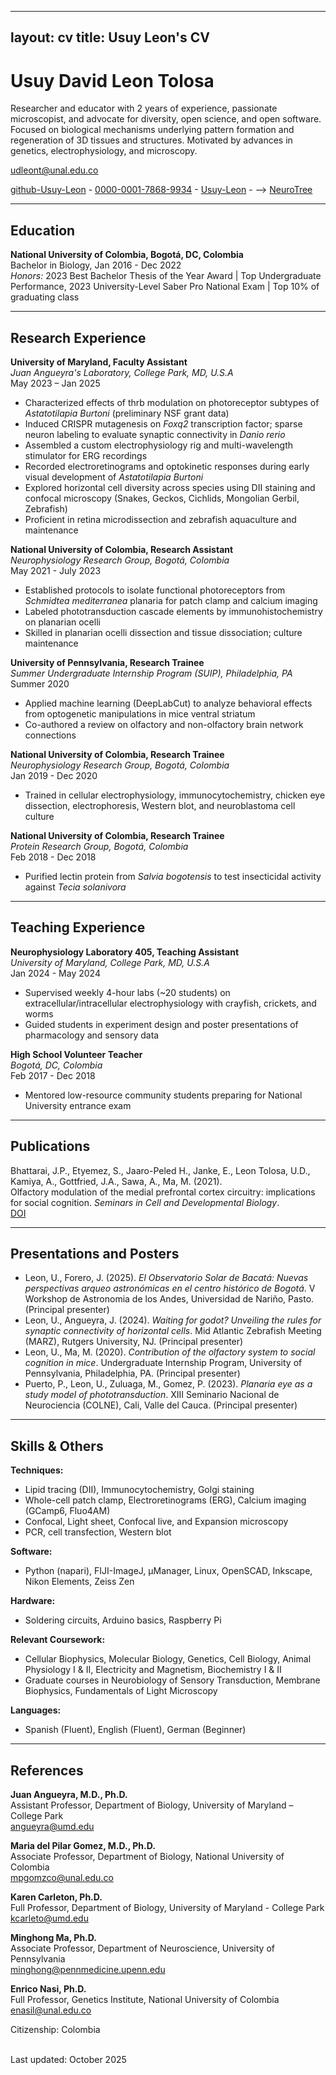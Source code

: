 
---
layout: cv
title: Usuy Leon's CV
---

# Usuy David Leon Tolosa

Researcher and educator with 2 years of experience, passionate microscopist, and advocate for diversity, open science, and open software. Focused on biological mechanisms underlying pattern formation and regeneration of 3D tissues and structures. Motivated by advances in genetics, electrophysiology, and microscopy.

<a href="udleont(a)unal.edu.co">udleont@unal.edu.co </a>

<div id="webaddress">
  <a href="https://github.com/Usuy-Leon"><i class="fa-solid fa-house"></i> github-Usuy-Leon</a> - 
  <a href="https://orcid.org/0000-0001-7868-9934"><i class="fa-brands fa-orcid"></i> 0000-0001-7868-9934</a> - 
  <a href="https://www.researchgate.net/profile/Usuy-Leon"><i class="ai ai-researchgate"></i> Usuy-Leon</a> - -->
  <a href="https://neurotree.org/beta/peopleinfo.php?pid=928916"><i class="fa-brands fa-bluesky"></i> NeuroTree</a>
</div>

---

## Education

**National University of Colombia, Bogotá, DC, Colombia**  
Bachelor in Biology, Jan 2016 - Dec 2022  
*Honors:* 2023 Best Bachelor Thesis of the Year Award | Top Undergraduate Performance, 2023 University-Level Saber Pro National Exam | Top 10% of graduating class

---

## Research Experience

**University of Maryland, Faculty Assistant**  
*Juan Angueyra's Laboratory, College Park, MD, U.S.A*  
May 2023 – Jan 2025  
- Characterized effects of thrb modulation on photoreceptor subtypes of *Astatotilapia Burtoni* (preliminary NSF grant data)  
- Induced CRISPR mutagenesis on *Foxq2* transcription factor; sparse neuron labeling to evaluate synaptic connectivity in *Danio rerio*  
- Assembled a custom electrophysiology rig and multi-wavelength stimulator for ERG recordings  
- Recorded electroretinograms and optokinetic responses during early visual development of *Astatotilapia Burtoni*  
- Explored horizontal cell diversity across species using DII staining and confocal microscopy (Snakes, Geckos, Cichlids, Mongolian Gerbil, Zebrafish)  
- Proficient in retina microdissection and zebrafish aquaculture and maintenance

**National University of Colombia, Research Assistant**  
*Neurophysiology Research Group, Bogotá, Colombia*  
May 2021 - July 2023  
- Established protocols to isolate functional photoreceptors from *Schmidtea mediterranea* planaria for patch clamp and calcium imaging  
- Labeled phototransduction cascade elements by immunohistochemistry on planarian ocelli  
- Skilled in planarian ocelli dissection and tissue dissociation; culture maintenance

**University of Pennsylvania, Research Trainee**  
*Summer Undergraduate Internship Program (SUIP), Philadelphia, PA*  
Summer 2020  
- Applied machine learning (DeepLabCut) to analyze behavioral effects from optogenetic manipulations in mice ventral striatum  
- Co-authored a review on olfactory and non-olfactory brain network connections

**National University of Colombia, Research Trainee**  
*Neurophysiology Research Group, Bogotá, Colombia*  
Jan 2019 - Dec 2020  
- Trained in cellular electrophysiology, immunocytochemistry, chicken eye dissection, electrophoresis, Western blot, and neuroblastoma cell culture

**National University of Colombia, Research Trainee**  
*Protein Research Group, Bogotá, Colombia*  
Feb 2018 - Dec 2018  
- Purified lectin protein from *Salvia bogotensis* to test insecticidal activity against *Tecia solanivora*

---

## Teaching Experience

**Neurophysiology Laboratory 405, Teaching Assistant**  
*University of Maryland, College Park, MD, U.S.A*  
Jan 2024 - May 2024  
- Supervised weekly 4-hour labs (~20 students) on extracellular/intracellular electrophysiology with crayfish, crickets, and worms  
- Guided students in experiment design and poster presentations of pharmacology and sensory data

**High School Volunteer Teacher**  
*Bogotá, DC, Colombia*  
Feb 2017 - Dec 2018  
- Mentored low-resource community students preparing for National University entrance exam

---

## Publications

Bhattarai, J.P., Etyemez, S., Jaaro-Peled H., Janke, E., Leon Tolosa, U.D., Kamiya, A., Gottfried, J.A., Sawa, A., Ma, M. (2021).  
Olfactory modulation of the medial prefrontal cortex circuitry: implications for social cognition. *Seminars in Cell and Developmental Biology*.  
[DOI](https://doi.org/10.1016/j.semcdb.2021.03.022)

---

## Presentations and Posters

- Leon, U., Forero, J. (2025). *El Observatorio Solar de Bacatá: Nuevas perspectivas arqueo astronómicas en el centro histórico de Bogotá*. V Workshop de Astronomia de los Andes, Universidad de Nariño, Pasto. (Principal presenter)  
- Leon, U., Angueyra, J. (2024). *Waiting for godot? Unveiling the rules for synaptic connectivity of horizontal cells*. Mid Atlantic Zebrafish Meeting (MARZ), Rutgers University, NJ. (Principal presenter)  
- Leon, U., Ma, M. (2020). *Contribution of the olfactory system to social cognition in mice*. Undergraduate Internship Program, University of Pennsylvania, Philadelphia, PA. (Principal presenter)  
- Puerto, P., Leon, U., Zuluaga, M., Gomez, P. (2023). *Planaria eye as a study model of phototransduction*. XIII Seminario Nacional de Neurociencia (COLNE), Cali, Valle del Cauca. (Principal presenter)

---

## Skills & Others

**Techniques:**  
- Lipid tracing (DII), Immunocytochemistry, Golgi staining  
- Whole-cell patch clamp, Electroretinograms (ERG), Calcium imaging (GCamp6, Fluo4AM)  
- Confocal, Light sheet, Confocal live, and Expansion microscopy  
- PCR, cell transfection, Western blot

**Software:**  
- Python (napari), FIJI-ImageJ, μManager, Linux, OpenSCAD, Inkscape, Nikon Elements, Zeiss Zen

**Hardware:**  
- Soldering circuits, Arduino basics, Raspberry Pi

**Relevant Coursework:**  
- Cellular Biophysics, Molecular Biology, Genetics, Cell Biology, Animal Physiology I & II, Electricity and Magnetism, Biochemistry I & II  
- Graduate courses in Neurobiology of Sensory Transduction, Membrane Biophysics, Fundamentals of Light Microscopy

**Languages:**  
- Spanish (Fluent), English (Fluent), German (Beginner)

---

## References

**Juan Angueyra, M.D., Ph.D.**  
Assistant Professor, Department of Biology, University of Maryland – College Park  
[angueyra@umd.edu](mailto:angueyra@umd.edu)

**Maria del Pilar Gomez, M.D., Ph.D.**  
Associate Professor, Department of Biology, National University of Colombia  
[mpgomzco@unal.edu.co](mailto:mpgomzco@unal.edu.co)

**Karen Carleton, Ph.D.**  
Full Professor, Department of Biology, University of Maryland - College Park  
[kcarleto@umd.edu](mailto:kcarleto@umd.edu)

**Minghong Ma, Ph.D.**  
Associate Professor, Department of Neuroscience, University of Pennsylvania  
[minghong@pennmedicine.upenn.edu](mailto:minghong@pennmedicine.upenn.edu)

**Enrico Nasi, Ph.D.**  
Full Professor, Genetics Institute, National University of Colombia  
[enasil@unal.edu.co](mailto:enasil@unal.edu.co)

Citizenship: Colombia

<!-- 
Family: Married, two children
-->

<br/>Last updated: October 2025<br/><br/>

